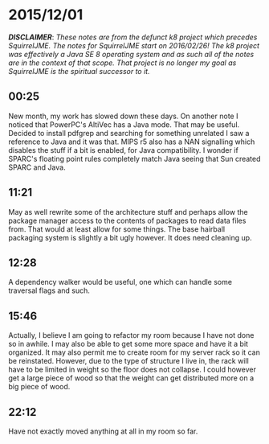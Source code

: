 # 2015/12/01

***DISCLAIMER***: _These notes are from the defunct k8 project which_
_precedes SquirrelJME. The notes for SquirrelJME start on 2016/02/26!_
_The k8 project was effectively a Java SE 8 operating system and as such_
_all of the notes are in the context of that scope. That project is no_
_longer my goal as SquirrelJME is the spiritual successor to it._

## 00:25

New month, my work has slowed down these days. On another note I noticed that
PowerPC's AltiVec has a Java mode. That may be useful. Decided to install
pdfgrep and searching for something unrelated I saw a reference to Java and it
was that. MIPS r5 also has a NAN signalling which disables the stuff if a bit
is enabled, for Java compatibility. I wonder if SPARC's floating point rules
completely match Java seeing that Sun created SPARC and Java.

## 11:21

May as well rewrite some of the architecture stuff and perhaps allow the
package manager access to the contents of packages to read data files from.
That would at least allow for some things. The base hairball packaging system
is slightly a bit ugly however. It does need cleaning up.

## 12:28

A dependency walker would be useful, one which can handle some traversal
flags and such.

## 15:46

Actually, I believe I am going to refactor my room because I have not done so
in awhile. I may also be able to get some more space and have it a bit
organized. It may also permit me to create room for my server rack so it can be
reinstated. However, due to the type of structure I live in, the rack will have
to be limited in weight so the floor does not collapse. I could however get
a large piece of wood so that the weight can get distributed more on a big
piece of wood.

## 22:12

Have not exactly moved anything at all in my room so far.

